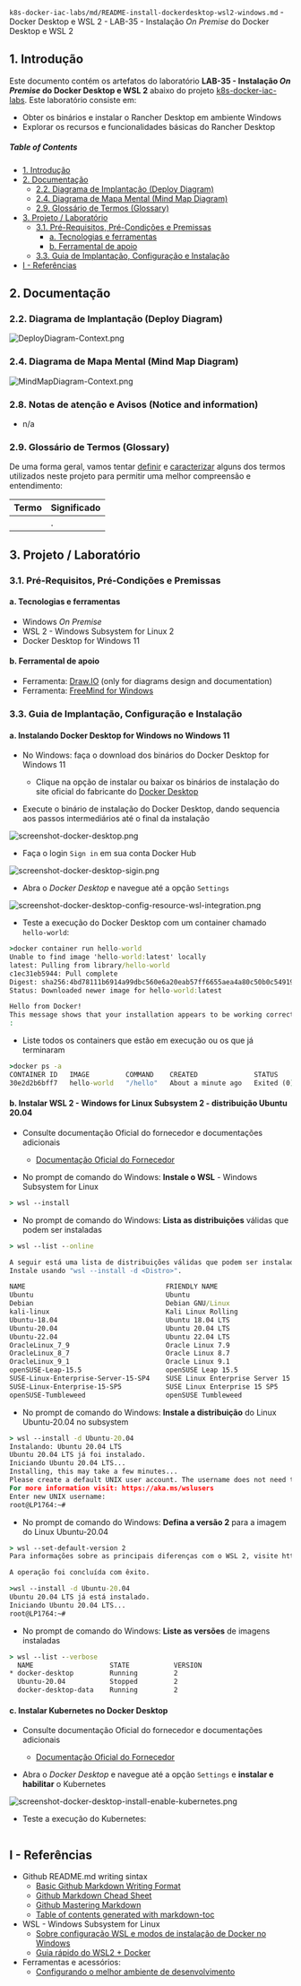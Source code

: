 `k8s-docker-iac-labs/md/README-install-dockerdesktop-wsl2-windows.md` - Docker Desktop e WSL 2 - LAB-35 - Instalação _On Premise_ do Docker Desktop e WSL 2

## 1. Introdução

Este documento contém os artefatos do laboratório **LAB-35 - Instalação _On Premise_ do Docker Desktop e WSL 2** abaixo do projeto [k8s-docker-iac-labs](../README.md). Este laboratório consiste em:
* Obter os binários e instalar o Rancher Desktop em ambiente Windows
* Explorar os recursos e funcionalidades básicas do Rancher Desktop

##### Table of Contents  
- [1. Introdução](#1-introdução)
- [2. Documentação](#2-documentação)
  * [2.2. Diagrama de Implantação (Deploy Diagram)](#22-diagrama-de-implantação-deploy-diagram)
  * [2.4. Diagrama de Mapa Mental (Mind Map Diagram)](#24-diagrama-de-mapa-mental-mind-map-diagram)
  * [2.9. Glossário de Termos (Glossary)](#29-glossário-de-termos-glossary)
- [3. Projeto / Laboratório](#3-projeto--laboratório)
  * [3.1. Pré-Requisitos, Pré-Condições e Premissas](#31-pré-requisitos-pré-condições-e-premissas)
    + [a. Tecnologias e ferramentas](#a-tecnologias-e-ferramentas)
    + [b. Ferramental de apoio](#b-ferramental-de-apoio)
  * [3.3. Guia de Implantação, Configuração e Instalação](#33-guia-de-implantação-configuração-e-instalação)
- [I - Referências](#i---referências)



## 2. Documentação

### 2.2. Diagrama de Implantação (Deploy Diagram)

![DeployDiagram-Context.png](../doc/uml-diagrams/DeployDiagram-kubernetes-docker.png) 


### 2.4. Diagrama de Mapa Mental (Mind Map Diagram)

![MindMapDiagram-Context.png](../doc/mind-maps/MindMapDiagram-kubernetes-docker-install-wsl-rancherdesktop-windows.png) 


### 2.8. Notas de atenção e Avisos (Notice and information)

* n/a

### 2.9. Glossário de Termos (Glossary)

De uma forma geral, vamos tentar <ins>definir</ins> e <ins>caracterizar</ins> alguns dos termos utilizados neste projeto para permitir uma melhor compreensão e entendimento:

| Termo       | Significado                     |
| :---------- | :------------------------------ |
| ` `         | . |


## 3. Projeto / Laboratório

### 3.1. Pré-Requisitos, Pré-Condições e Premissas

#### a. Tecnologias e ferramentas

* Windows _On Premise_
* WSL 2 - Windows Subsystem for Linux 2
* Docker Desktop for Windows 11

#### b. Ferramental de apoio

* Ferramenta: [Draw.IO](https://app.diagrams.net/) (only for diagrams design and documentation)
* Ferramenta: [FreeMind for Windows](https://freemind.br.uptodown.com/windows)


### 3.3. Guia de Implantação, Configuração e Instalação

#### a. Instalando Docker Desktop for Windows no Windows 11

* No Windows: faça o download dos binários do Docker Desktop for Windows 11
  * Clique na opção de instalar ou baixar os binários de instalação do site oficial do fabricante do [Docker Desktop](https://docs.docker.com/desktop/install/windows-install/)


* Execute o binário de instalação do Docker Desktop, dando sequencia aos passos intermediários até o final da instalação

![screenshot-docker-desktop.png](../doc/screenshots/screenshot-docker-desktop.png) 

* Faça o login `Sign in` em sua conta Docker Hub

![screenshot-docker-desktop-sigin.png](../doc/screenshots/screenshot-docker-desktop-sigin.png) 


* Abra o _Docker Desktop_ e navegue até a opção `Settings`

![screenshot-docker-desktop-config-resource-wsl-integration.png](../doc/screenshots/screenshot-docker-desktop-config-resource-wsl-integration.png) 



* Teste a execução do Docker Desktop com um container chamado `hello-world`:

```cmd
>docker container run hello-world
Unable to find image 'hello-world:latest' locally
latest: Pulling from library/hello-world
c1ec31eb5944: Pull complete
Digest: sha256:4bd78111b6914a99dbc560e6a20eab57ff6655aea4a80c50b0c5491968cbc2e6
Status: Downloaded newer image for hello-world:latest

Hello from Docker!
This message shows that your installation appears to be working correctly.
:
```

* Liste todos os containers que estão em execução ou os que já terminaram

```cmd
>docker ps -a
CONTAINER ID   IMAGE         COMMAND    CREATED              STATUS                          PORTS     NAMES
30e2d2b6bff7   hello-world   "/hello"   About a minute ago   Exited (0) About a minute ago             quirky_beaver
```


#### b. Instalar WSL 2 - Windows for Linux Subsystem 2 - distribuição Ubuntu 20.04

* Consulte documentação Oficial do fornecedor e documentações adicionais
  * [Documentação Oficial do Fornecedor](https://learn.microsoft.com/pt-br/windows/wsl/install)

* No prompt de comando do Windows: **Instale o WSL** - Windows Subsystem for Linux

```cmd
> wsl --install
```

* No prompt de comando do Windows: **Lista as distribuições** válidas que podem ser instaladas

```cmd
> wsl --list --online

A seguir está uma lista de distribuições válidas que podem ser instaladas.
Instale usando "wsl --install -d <Distro>".

NAME                                   FRIENDLY NAME
Ubuntu                                 Ubuntu
Debian                                 Debian GNU/Linux
kali-linux                             Kali Linux Rolling
Ubuntu-18.04                           Ubuntu 18.04 LTS
Ubuntu-20.04                           Ubuntu 20.04 LTS
Ubuntu-22.04                           Ubuntu 22.04 LTS
OracleLinux_7_9                        Oracle Linux 7.9
OracleLinux_8_7                        Oracle Linux 8.7
OracleLinux_9_1                        Oracle Linux 9.1
openSUSE-Leap-15.5                     openSUSE Leap 15.5
SUSE-Linux-Enterprise-Server-15-SP4    SUSE Linux Enterprise Server 15 SP4
SUSE-Linux-Enterprise-15-SP5           SUSE Linux Enterprise 15 SP5
openSUSE-Tumbleweed                    openSUSE Tumbleweed
```

* No prompt de comando do Windows: **Instale a distribuição** do Linux Ubuntu-20.04 no subsystem

```cmd
> wsl --install -d Ubuntu-20.04
Instalando: Ubuntu 20.04 LTS
Ubuntu 20.04 LTS já foi instalado.
Iniciando Ubuntu 20.04 LTS...
Installing, this may take a few minutes...
Please create a default UNIX user account. The username does not need to match your Windows username.
For more information visit: https://aka.ms/wslusers
Enter new UNIX username:
root@LP1764:~#
```

* No prompt de comando do Windows: **Defina a versão 2** para a imagem do Linux Ubuntu-20.04

```cmd
> wsl --set-default-version 2
Para informações sobre as principais diferenças com o WSL 2, visite https://aka.ms/wsl2

A operação foi concluída com êxito.

>wsl --install -d Ubuntu-20.04
Ubuntu 20.04 LTS já está instalado.
Iniciando Ubuntu 20.04 LTS...
root@LP1764:~#
```

* No prompt de comando do Windows: **Liste as versões** de imagens instaladas

```cmd
> wsl --list --verbose
  NAME                   STATE           VERSION
* docker-desktop         Running         2
  Ubuntu-20.04           Stopped         2
  docker-desktop-data    Running         2
```

#### c. Instalar Kubernetes no Docker Desktop

* Consulte documentação Oficial do fornecedor e documentações adicionais
  * [Documentação Oficial do Fornecedor](https://docs.docker.com/desktop/kubernetes/)

* Abra o _Docker Desktop_ e navegue até a opção `Settings` e **instalar e habilitar** o Kubernetes

![screenshot-docker-desktop-install-enable-kubernetes.png](../doc/screenshots/screenshot-docker-desktop-install-enable-kubernetes.png) 


* Teste a execução do Kubernetes:

```cmd
```



## I - Referências

* Github README.md writing sintax
  * [Basic Github Markdown Writing Format](https://docs.github.com/pt/free-pro-team@latest/github/writing-on-github/basic-writing-and-formatting-syntax)  
  * [Github Markdown Chead Sheet](https://guides.github.com/pdfs/markdown-cheatsheet-online.pdf)
  * [Github Mastering Markdown](https://guides.github.com/features/mastering-markdown/#what)
  * [Table of contents generated with markdown-toc](http://ecotrust-canada.github.io/markdown-toc/)
* WSL - Windows Subsystem for Linux
  * [Sobre configuração WSL e modos de instalação de Docker no Windows](https://www.youtube.com/watch?v=O0HqVNkzY1Q)
  * [Guia rápido do WSL2 + Docker](https://github.com/codeedu/wsl2-docker-quickstart)
* Ferramentas e acessórios:
  * [Configurando o melhor ambiente de desenvolvimento](https://youtu.be/O0HqVNkzY1Q)
